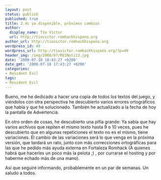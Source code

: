 ```yaml
---
layout: post
status: publish
published: true
title: 2.4c ya disponible, próximos cambios
author:
  display_name: Tío Víctor
  url: http://tiovictor.romhackhispano.org
author_url: http://tiovictor.romhackhispano.org
wordpress_id: 49
wordpress_url: http://tiovictor.romhackhispano.org/?p=49
header_img: /img/2008/07/RE1Noti13.jpg
date: '2008-07-18 18:43:27 +0200'
date_gmt: '2008-07-18 17:43:27 +0200'
categories:
- Resident Evil
tags:
- Resident Evil
---
```


Bueno, me he dedicado a hacer una copia de todos los textos del juego,
y viéndolos con otra perspectiva he descubierto varios errores ortográficos
que había y que he solucionado. También he actualizado a la fecha de hoy la
pantalla de Advertencia.

En otro orden de cosas, he descubierto una pifia grande: Ya sabía que hay
varios archivos que repiten el mismo texto hasta 9 o 10 veces, pues he descubierto
que en algunas repeticiones el texto no es el mismo, tiene variaciones. El cambio de
las variaciones será lo que venga en la próxima versión, que tardará un rato,
junto con más correcciones ortográficas para las que he pedido más ayuda externa
en Fortaleza Romhack (A quienes habrá que hacerles un poco más la pelota ;) ,
por currarse el hosting y por haberme echado más de una mano).

Así que seguiré informando, probablemente en un par de semanas. Un saludo a todos.
